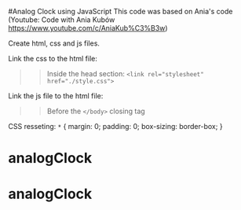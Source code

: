 #Analog Clock using JavaScript
This code was based on Ania's code (Youtube: Code with Ania Kubów https://www.youtube.com/c/AniaKub%C3%B3w)


Create html, css and js files.

Link the css to the html file:
>>Inside the head section: `<link rel="stylesheet" href="./style.css">`

Link the js file to the html file:
>>Before the `</body>` closing tag

CSS resseting:
`*` {
  margin: 0;
  padding: 0;
  box-sizing: border-box;
}



# analogClock
# analogClock
